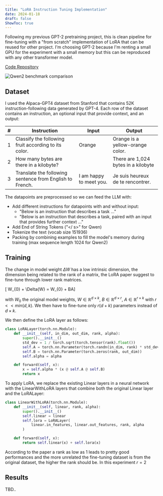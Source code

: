 ```yaml
---
title: "LoRA Instruction Tuning Implementation"
date: 2024-01-18
draft: false
ShowToc: true
---
```

Following my previous GPT-2 pretraining project, this is clean pipeline for fine-tuning with a "from scratch" implementation of LoRA that can be reused for other project. I'm choosing GPT-2 because I'm renting a small GPU for the experiment with a small memory but this can be reproduced with any other transformer model.

[Code Repository](https://github.com/JulienRineau/gpt2-workflow)


![Qwen2 benchmark comparison](/img/qwen-rlhf/qwen2-benchmark.jpg)

## Dataset
I used the Alpaca-GPT4 dataset from Stanford that contains 52K instruction-following data generated by GPT-4. Each row of the dataset contains an instruction, an optional input that provide context, and an output:

| # | Instruction                                              | Input                     | Output                                       |
|---|----------------------------------------------------------|---------------------------|----------------------------------------------|
| 1 | Classify the following fruit according to its color.     | Orange                    | Orange is a yellow-orange color.             |
| 2 | How many bytes are there in a kilobyte?                  |                           | There are 1,024 bytes in a  kilobyte         |
| 3 | Translate the following sentence from English to French. | I am happy to meet you.   | Je suis heureux de te rencontrer.            |

The datapoints are preprocessed so we can feed the LLM with:
- Add different instructions for datapoints with and without input:
    - "Below is an instruction that describes a task ..."
    - "Below is an instruction that describes a task, paired with an input that provides further context ..."
- Add End of String Tokens (\"</ s>" for Qwen)
- Tokenize the text (vocab size 151936)
- Packing by combining examples to fill the model's memory during training (max sequence length 1024 for Qwen2)

## Training

The change in model weight $\Delta{W}$ has a low intrinsic dimension, the dimension being related to the rank of a matrix, the LoRA paper suggest to fine-tune through lower rank matrices.

\[ W_{0} + \Delta{W} = W_{0} + BA\]

with $W_{0}$ the original model weights, $W \in \mathbb{R}^{d\times k}$, $B \in \mathbb{R}^{d\times r}$, $A \in \mathbb{R}^{r\times k}$ with $r < < min\left ( d, k \right )$. We then have to fine-tune only $r(d+k)$ parameters instead of $d\times k$.

We then define the  LoRA layer as follows:

```python
class LoRALayer(torch.nn.Module):
    def __init__(self, in_dim, out_dim, rank, alpha):
        super().__init__()
        std_dev = 1 / torch.sqrt(torch.tensor(rank).float())
        self.A = torch.nn.Parameter(torch.randn(in_dim, rank) * std_dev)
        self.B = torch.nn.Parameter(torch.zeros(rank, out_dim))
        self.alpha = alpha

    def forward(self, x):
        x = self.alpha * (x @ self.A @ self.B)
        return x
```

To apply LoRA, we replace the existing Linear layers in a neural network with the LinearWithLoRA layers that combine both the original Linear layer and the LoRALayer:

```python
class LinearWithLoRA(torch.nn.Module):
    def __init__(self, linear, rank, alpha):
        super().__init__()
        self.linear = linear
        self.lora = LoRALayer(
            linear.in_features, linear.out_features, rank, alpha
        )

    def forward(self, x):
        return self.linear(x) + self.lora(x)
```

According to the paper a rank as low as 1 leads to pretty good performances and the more unrelated the fine-tuning dataset is from the original dataset, the higher the rank should be. In this experiment $r=2$


## Results
TBD..